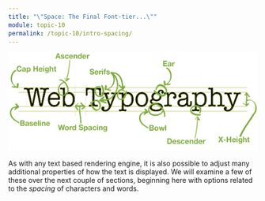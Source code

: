 ```yaml
---
title: "\"Space: The Final Font-tier...\""
module: topic-10
permalink: /topic-10/intro-spacing/
---
```


<div class="divider-heading"></div>

<img src="../img/typography-web.png" style="height: 200px; margin: auto" alt="web typography" title="All the Things"/>

As with any text based rendering engine, it is also possible to adjust many additional properties of how the text is displayed.  We will examine a few of these over the next couple of sections, beginning here with options related to the _spacing_ of characters and words.
